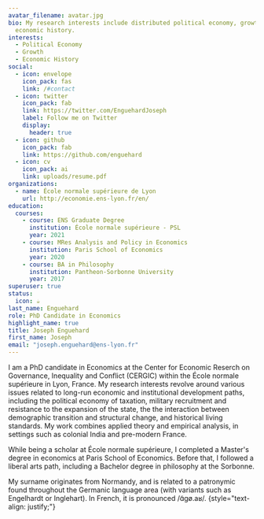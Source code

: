 ```yaml
---
avatar_filename: avatar.jpg
bio: My research interests include distributed political economy, growth and
  economic history.
interests:
  - Political Economy
  - Growth
  - Economic History
social:
  - icon: envelope
    icon_pack: fas
    link: /#contact
  - icon: twitter
    icon_pack: fab
    link: https://twitter.com/EnguehardJoseph
    label: Follow me on Twitter
    display:
      header: true
  - icon: github
    icon_pack: fab
    link: https://github.com/enguehard
  - icon: cv
    icon_pack: ai
    link: uploads/resume.pdf
organizations:
  - name: École normale supérieure de Lyon
    url: http://economie.ens-lyon.fr/en/
education:
  courses:
    - course: ENS Graduate Degree
      institution: École normale supérieure - PSL
      year: 2021
    - course: MRes Analysis and Policy in Economics
      institution: Paris School of Economics
      year: 2020
    - course: BA in Philosophy
      institution: Pantheon-Sorbonne University
      year: 2017
superuser: true
status:
  icon: ☕️
last_name: Enguehard
role: PhD Candidate in Economics
highlight_name: true
title: Joseph Enguehard
first_name: Joseph
email: "joseph.enguehard@ens-lyon.fr"
---
```

I am a PhD candidate in Economics at the Center for Economic Reserch on Governance, Inequality and Conflict (CERGIC) within the École normale supérieure in Lyon, France. My research interests revolve around various issues related to long-run economic and institutional development paths, including the political economy of taxation, military recruitment and resistance to the expansion of the state, the the interaction between demographic transition and structural change, and historical living standards. My work combines applied theory and empirical analysis, in settings such as colonial India and pre-modern France.

While being a scholar at École normale supérieure, I completed a Master's degree in economics at Paris School of Economics. Before that, I followed a liberal arts path, including a Bachelor degree in philosophy at the Sorbonne.

My surname originates from Normandy, and is related to a patronymic found throughout the Germanic language area (with variants such as Engelhardt or Inglehart). In French, it is pronounced /ɑ̃gø.aʁ/.
{style="text-align: justify;"}

